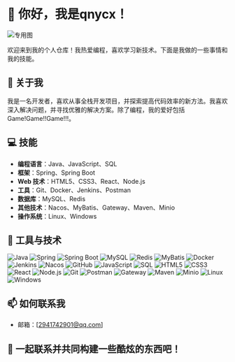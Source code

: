# 👋 你好，我是qnycx！

![专用图](https://github.com/user-attachments/assets/4e4ff72c-ac61-4030-94bb-c31f9b23c8c2)

欢迎来到我的个人仓库！我热爱编程，喜欢学习新技术。下面是我做的一些事情和我的技能。

## 🚀 关于我

我是一名开发者，喜欢从事全栈开发项目，并探索提高代码效率的新方法。我喜欢深入解决问题，并寻找优雅的解决方案。除了编程，我的爱好包括Game!Game!!Game!!!。

## 💻 技能

- **编程语言**：Java、JavaScript、SQL
- **框架**：Spring、Spring Boot
- **Web 技术**：HTML5、CSS3、React、Node.js
- **工具**：Git、Docker、Jenkins、Postman
- **数据库**：MySQL、Redis
- **其他技术**：Nacos、MyBatis、Gateway、Maven、Minio
- **操作系统**：Linux、Windows


## 🔧 工具与技术

![Java](https://img.shields.io/badge/Java-007396?style=flat-square&logo=java&logoColor=white)
![Spring](https://img.shields.io/badge/Spring-6DB33F?style=flat-square&logo=spring&logoColor=white)
![Spring Boot](https://img.shields.io/badge/Spring_Boot-6DB33F?style=flat-square&logo=spring-boot&logoColor=white)
![MySQL](https://img.shields.io/badge/MySQL-4479A1?style=flat-square&logo=mysql&logoColor=white)
![Redis](https://img.shields.io/badge/Redis-DC382D?style=flat-square&logo=redis&logoColor=white)
![MyBatis](https://img.shields.io/badge/MyBatis-1F66A4?style=flat-square&logo=mybatis&logoColor=white)
![Docker](https://img.shields.io/badge/Docker-2496ED?style=flat-square&logo=docker&logoColor=white)
![Jenkins](https://img.shields.io/badge/Jenkins-D24939?style=flat-square&logo=jenkins&logoColor=white)
![Nacos](https://img.shields.io/badge/Nacos-FF7A00?style=flat-square&logo=nacos&logoColor=white)
![GitHub](https://img.shields.io/badge/GitHub-181717?style=flat-square&logo=github&logoColor=white)
![JavaScript](https://img.shields.io/badge/JavaScript-FFFF00?style=flat-square&logo=javascript&logoColor=black)
![SQL](https://img.shields.io/badge/SQL-4479A1?style=flat-square&logo=sqlite&logoColor=white)
![HTML5](https://img.shields.io/badge/HTML5-E34F26?style=flat-square&logo=html5&logoColor=white)
![CSS3](https://img.shields.io/badge/CSS3-1572B6?style=flat-square&logo=css3&logoColor=white)
![React](https://img.shields.io/badge/React-61DAFB?style=flat-square&logo=react&logoColor=black)
![Node.js](https://img.shields.io/badge/Node.js-339933?style=flat-square&logo=node.js&logoColor=white)
![Git](https://img.shields.io/badge/Git-F05032?style=flat-square&logo=git&logoColor=white)
![Postman](https://img.shields.io/badge/Postman-FF6C37?style=flat-square&logo=postman&logoColor=white)
![Gateway](https://img.shields.io/badge/Gateway-00B4A3?style=flat-square&logo=react-router&logoColor=white)
![Maven](https://img.shields.io/badge/Maven-C71A36?style=flat-square&logo=apache-maven&logoColor=white)
![Minio](https://img.shields.io/badge/Minio-00B0B9?style=flat-square&logo=minio&logoColor=white)
![Linux](https://img.shields.io/badge/Linux-FCC624?style=flat-square&logo=linux&logoColor=black)
![Windows](https://img.shields.io/badge/Windows-0078D4?style=flat-square&logo=windows&logoColor=white)


## 📫 如何联系我

- 邮箱：[2941742901@qq.com]


## 💬 一起联系并共同构建一些酷炫的东西吧！


